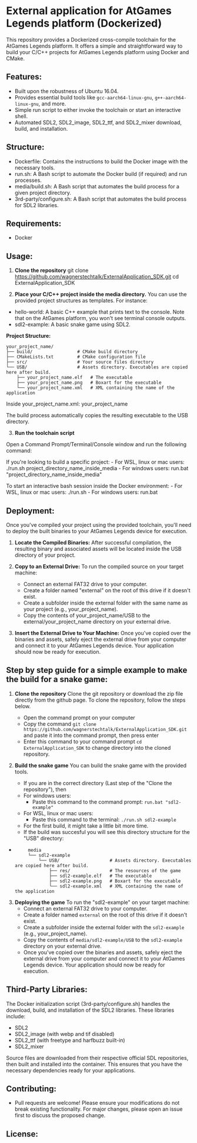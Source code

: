 # External application for AtGames Legends platform (Dockerized)

This repository provides a Dockerized cross-compile toolchain for the AtGames Legends platform. It offers a simple and straightforward way to build your C/C++ projects for AtGames Legends platform using Docker and CMake.

## Features:

- Built upon the robustness of Ubuntu 16.04.
- Provides essential build tools like `gcc-aarch64-linux-gnu`, `g++-aarch64-linux-gnu`, and more.
- Simple run script to either invoke the toolchain or start an interactive shell.
- Automated SDL2, SDL2_image, SDL2_ttf, and SDL2_mixer download, build, and installation.

## Structure:
- Dockerfile: Contains the instructions to build the Docker image with the necessary tools.
- run.sh: A Bash script to automate the Docker build (if required) and run processes.
- media/build.sh: A Bash script that automates the build process for a given project directory.
- 3rd-party/configure.sh: A Bash script that automates the build process for SDL2 libraries.

## Requirements:

- Docker

## Usage:

1. **Clone the repository**
git clone https://github.com/wagnerstechtalk/ExternalApplication_SDK.git
cd ExternalApplication_SDK

2. **Place your C/C++ project inside the media directory.**
You can use the provided project structures as templates. For instance:

- hello-world: A basic C++ example that prints text to the console. Note that on the AtGames platform, you won't see terminal console outputs.
- sdl2-example: A basic snake game using SDL2.

**Project Structure:**
````
your_project_name/
├── build/                 # CMake build directory
├── CMakeLists.txt         # CMake configuration file
├── src/                   # Your source files directory
└── USB/                   # Assets directory. Executables are copied here after build.
    ├── your_project_name.elf   # The executable
    ├── your_project_name.png   # Boxart for the executable
    └── your_project_name.xml   # XML containing the name of the application
````

Inside your_project_name.xml:
<root>
    <name>your_project_name</name>
</root>

The build process automatically copies the resulting executable to the USB directory.

3. **Run the toolchain script**

Open a Command Prompt/Terminal/Console window and run the following command:

If you're looking to build a specific project:
	- For WSL, linux or mac users:
		./run.sh project_directory_name_inside_media
	- For windows users:
		run.bat "project_directory_name_inside_media"

To start an interactive bash session inside the Docker environment:
	- For WSL, linux or mac users:
		./run.sh
	- For windows users:
		run.bat

## Deployment:

Once you've compiled your project using the provided toolchain, you'll need to deploy the built binaries to your AtGames Legends device for execution.

1. **Locate the Compiled Binaries:**
After successful compilation, the resulting binary and associated assets will be located inside the USB directory of your project.

2. **Copy to an External Drive:**
To run the compiled source on your target machine:
	- Connect an external FAT32 drive to your computer.
	- Create a folder named "external" on the root of this drive if it doesn't exist.
	- Create a subfolder inside the external folder with the same name as your project (e.g., your_project_name).
	- Copy the contents of your_project_name/USB to the external/your_project_name directory on your external drive.

3. **Insert the External Drive to Your Machine:**
Once you've copied over the binaries and assets, safely eject the external drive from your computer and connect it to your AtGames Legends device. Your application should now be ready for execution.

## Step by step guide for a simple example to make the build for a snake game:

1. **Clone the repository**
Clone the git repository or download the zip file directly from the github page.
To clone the repository, follow the steps below.
	- Open the command prompt on your computer
	- Copy the command `git clone https://github.com/wagnerstechtalk/ExternalApplication_SDK.git` and paste it into the command prompt, then press enter
	- Enter this command to your command prompt `cd ExternalApplication_SDK` to change directory into the cloned repository.

2. **Build the snake game**
You can build the snake game with the provided tools.
	- If you are in the correct directory (Last step of the "Clone the repository"), then
	- For windows users:
		- Paste this command to the command prompt: `run.bat "sdl2-example"`
	- For WSL, linux or mac users:
		- Paste this command to the terminal: `./run.sh sdl2-example`
	- For the first build, it might take a little bit more time.
	- If the build was succesful you will see this directory structure for the "USB" directory:
 - ````
		media
		└── sdl2-example
			└── USB/                   # Assets directory. Executables are copied here after build.
				├── res/               # The resources of the game
				├── sdl2-example.elf   # The executable
				├── sdl2-example.png   # Boxart for the executable
				└── sdl2-example.xml   # XML containing the name of the application
   ````

3. **Deploying the game**
To run the "sdl2-example" on your target machine:
	- Connect an external FAT32 drive to your computer.
	- Create a folder named `external` on the root of this drive if it doesn't exist.
	- Create a subfolder inside the external folder with the `sdl2-example` (e.g., your_project_name).
	- Copy the contents of `media/sdl2-example/USB` to the `sdl2-example` directory on your external drive.
	- Once you've copied over the binaries and assets, safely eject the external drive from your computer and connect it to your AtGames Legends device. Your application should now be ready for execution.


## Third-Party Libraries:

The Docker initialization script (3rd-party/configure.sh) handles the download, build, and installation of the SDL2 libraries. These libraries include:

- SDL2
- SDL2_image (with webp and tif disabled)
- SDL2_ttf (with freetype and harfbuzz built-in)
- SDL2_mixer

Source files are downloaded from their respective official SDL repositories, then built and installed into the container. This ensures that you have the necessary dependencies ready for your applications.

## Contributing:

- Pull requests are welcome! Please ensure your modifications do not break existing functionality. For major changes, please open an issue first to discuss the proposed change.

## License:


